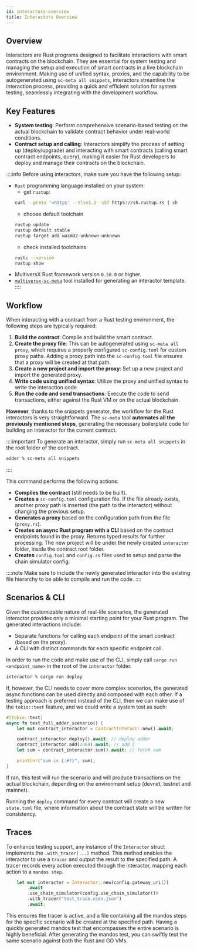 ```yaml
---
id: interactors-overview
title: Interactors Overview
---
```


[comment]: # (mx-abstract)

## Overview

Interactors are Rust programs designed to facilitate interactions with smart contracts on the blockchain. They are essential for system testing and managing the setup and execution of smart contracts in a live blockchain environment. Making use of unified syntax, proxies, and the capability to be autogenerated using `sc-meta all snippets`, interactors streamline the interaction process, providing a quick and efficient solution for system testing, seamlessly integrating with the development workflow.

[comment]: # (mx-context-auto)

## Key Features

- **System testing**: Perform comprehensive scenario-based testing on the actual blockchain to validate contract behavior under real-world conditions.
- **Contract setup and calling**: Interactors simplify the process of setting up (deploy/upgrade) and interacting with smart contracts (calling smart contract endpoints, query), making it easier for Rust developers to deploy and manage their contracts on the blockchain.

::::info
Before using interactors, make sure you have the following setup:

- `Rust` programming language installed on your system:
    - get `rustup`: 
    ```bash
    curl --proto '=https' --tlsv1.2 -sSf https://sh.rustup.rs | sh
    ```
    - choose default toolchain
    ```bash
    rustup update
    rustup default stable
    rustup target add wasm32-unknown-unknown
    ```
    - check installed toolchains
    ```bash
    rustc --version
    rustup show
    ```
- MultiversX Rust framework version `0.50.0` or higher.
- [`multiversx-sc-meta`](/developers/meta/sc-meta) tool installed for generating an interactor template.
::::

[comment]: # (mx-context-auto)

## Workflow

When interacting with a contract from a Rust testing environment, the following steps are typically required:

1. **Build the contract**: Compile and build the smart contract.
2. **Create the proxy file**: This can be autogenerated using `sc-meta all proxy`, which requires a properly configured `sc-config.toml` for custom proxy paths. Adding a proxy path into the `sc-config.toml` file ensures that a proxy will be created at that path.
3. **Create a new project and import the proxy**: Set up a new project and import the generated proxy.
4. **Write code using unified syntax**: Utilize the proxy and unified syntax to write the interaction code.
5. **Run the code and send transactions**: Execute the code to send transactions, either against the Rust VM or on the actual blockchain.


**However**, thanks to the snippets generator, the workflow for the Rust interactors is very straightforward. The `sc-meta` tool **automates all the previously mentioned steps**, generating the necessary boilerplate code for building an interactor for the current contract. 


::::important
To generate an interactor, simply run `sc-meta all snippets` in the root folder of the contract. 

```bash
adder % sc-meta all snippets
```
::::

This command performs the following actions:
- **Compiles the contract** (still needs to be built).
- **Creates a** `sc-config.toml` configuration file. If the file already exists, another proxy path is inserted (the path to the interactor) without changing the previous setup.
- **Generates a proxy** based on the configuration path from the file (`proxy.rs`).
- **Creates an async Rust program with a CLI** based on the contract endpoints found in the proxy. Returns typed results for further processing. The new project will be under the newly created `interactor` folder, inside the contract root folder.
- **Creates** `config.toml` and `config.rs` files used to setup and parse the chain simulator config.

::::note
Make sure to include the newly generated interactor into the existing file hierarchy to be able to compile and run the code.
::::

[comment]: # (mx-context-auto)

## Scenarios & CLI

Given the customizable nature of real-life scenarios, the generated interactor provides only a minimal starting point for your Rust program. 
The generated interactions include:
- Separate functions for calling each endpoint of the smart contract (based on the proxy).
- A CLI with distinct commands for each specific endpoint call.

In order to run the code and make use of the CLI, simply call `cargo run <endpoint_name>` in the root of the `interactor` folder.

```bash
interactor % cargo run deploy
```

If, however, the CLI needs to cover more complex scenarios, the generated async functions can be used directly and composed with each other. If a testing approach is preferred instead of the CLI, then we can make use of the `tokio::test` feature, and we could write a system test as such:

```rust title=interact.rs
#[tokio::test]
async fn test_full_adder_scenario() {
    let mut contract_interactor = ContractInteract::new().await;

    contract_interactor.deploy().await; // deploy adder
    contract_interactor.add(2u64).await; // add 2
    let sum = contract_interactor.sum().await; // fetch sum

    println!("sum is {:#?}", sum);
}
```

If ran, this test will run the scenario and will produce transactions on the actual blockchain, depending on the environment setup (devnet, testnet and mainnet).

Running the `deploy` command for every contract will create a new `state.toml` file, where information about the contract state will be written for consistency.

[comment]: # (mx-context-auto)

## Traces 

To enhance testing support, any instance of the `Interactor` struct implements the `.with_tracer(...)` method. This method enables the interactor to use a `tracer` and output the result to the specified path. A tracer records every action executed through the interactor, mapping each action to a `mandos step`.

```rust title=interact.rs
    let mut interactor = Interactor::new(config.gateway_uri())
        .await
        .use_chain_simulator(config.use_chain_simulator())
        .with_tracer("test_trace.scen.json")
        .await;
```

This ensures the tracer is active, and a file containing all the mandos steps for the specific scenario will be created at the specified path. Having a quickly generated mandos test that encompasses the entire scenario is highly beneficial. After generating the mandos test, you can swiftly test the same scenario against both the Rust and GO VMs.